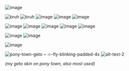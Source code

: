 ![image](https://images-wixmp-ed30a86b8c4ca887773594c2.wixmp.com/f/8dc548c4-6367-4daf-9228-a0513f166047/d9ybbun-0dacc568-6479-4df5-8ca0-f44df2d1c5e2.gif?token=eyJ0eXAiOiJKV1QiLCJhbGciOiJIUzI1NiJ9.eyJzdWIiOiJ1cm46YXBwOjdlMGQxODg5ODIyNjQzNzNhNWYwZDQxNWVhMGQyNmUwIiwiaXNzIjoidXJuOmFwcDo3ZTBkMTg4OTgyMjY0MzczYTVmMGQ0MTVlYTBkMjZlMCIsIm9iaiI6W1t7InBhdGgiOiJcL2ZcLzhkYzU0OGM0LTYzNjctNGRhZi05MjI4LWEwNTEzZjE2NjA0N1wvZDl5YmJ1bi0wZGFjYzU2OC02NDc5LTRkZjUtOGNhMC1mNDRkZjJkMWM1ZTIuZ2lmIn1dXSwiYXVkIjpbInVybjpzZXJ2aWNlOmZpbGUuZG93bmxvYWQiXX0.5MBjOllwdO9LXMBzQV-qkf7WRjyxJCS1IXxMzspCYao)

![bruh](https://64.media.tumblr.com/04aaba2260247ead30df9a36a194056d/tumblr_pucbjd4nPL1xbgu08o3_100.pnj) ![bruh](https://64.media.tumblr.com/34a79b1b5ea51051569789ac8b3c3576/117a2e63d0539028-16/s100x200/32a5e7db867a8d3b60384f1b288d1b0467aeee77.pnj) ![image](https://s7.ezgif.com/tmp/ezgif-7-358321eacd.gif) ![image](https://s7.ezgif.com/tmp/ezgif-7-5998463e44.gif) ![image](https://s7.ezgif.com/tmp/ezgif-7-c9e52fe310.gif) 

![image](https://github.com/kekkiie/kekkiie/assets/47456855/ad95b80a-abf0-458a-80fb-0098ca7216be) ![image](https://s7.ezgif.com/tmp/ezgif-7-7ac724da06.webp) ![image](https://s4.ezgif.com/tmp/ezgif-4-9ae681d37f.gif) ![image](https://s4.ezgif.com/tmp/ezgif-4-e8634be375.webp)  ![image](https://pix.crd.co/assets/images/gallery24/98579c20_original.png?v=cf5fcef5)

![image](https://imagehost9.online-image-editor.com/oie_upload/images/252127115n6TNKE/z9hjj2kZ7Hna.png) ![image](https://pix.crd.co/assets/images/gallery09/86ada533.gif?v=cf5fcef5) 
 
 ![image](https://autism.crd.co/assets/images/gallery01/e8d15dfb.gif?v=69d6a439)  
   
   ![pony-town-geto ⋆ ⊹-fly-blinking-padded-4x](https://github.com/kekkiie/salsa-y-picante/assets/47456855/a1c5597f-2b33-46e5-89be-6d4466f496fa) 
                      ![alt-text-2](https://64.media.tumblr.com/1c6f550a543238da05d0cea952bc23fa/318f07d8169afa29-b0/s400x600/80e4a32c272e96e87ef83ce5f5ae0c6dcbbdc731.gifv)

 _(my geto skin on pony town, also most used)_
 
